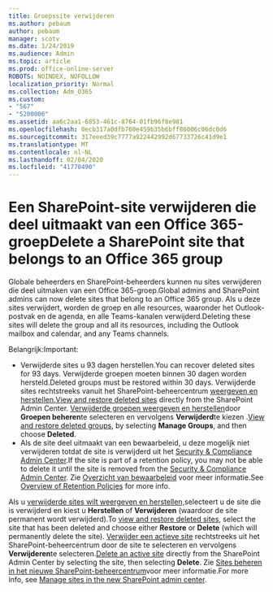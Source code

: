 ```yaml
---
title: Groepssite verwijderen
ms.author: pebaum
author: pebaum
manager: scotv
ms.date: 1/24/2019
ms.audience: Admin
ms.topic: article
ms.prod: office-online-server
ROBOTS: NOINDEX, NOFOLLOW
localization_priority: Normal
ms.collection: Adm_O365
ms.custom:
- "567"
- "5200006"
ms.assetid: aa6c2aa1-6853-461c-8764-01fb96f8e981
ms.openlocfilehash: 0ecb317a0dfb760e459b35b6bff86006c06dc0d6
ms.sourcegitcommit: 317eeed39c7777a922442992d67733726c41d9e1
ms.translationtype: MT
ms.contentlocale: nl-NL
ms.lasthandoff: 02/04/2020
ms.locfileid: "41770490"
---
```

# <a name="delete-a-sharepoint-site-that-belongs-to-an-office-365-group"></a><span data-ttu-id="d992d-102">Een SharePoint-site verwijderen die deel uitmaakt van een Office 365-groep</span><span class="sxs-lookup"><span data-stu-id="d992d-102">Delete a SharePoint site that belongs to an Office 365 group</span></span>

<span data-ttu-id="d992d-103">Globale beheerders en SharePoint-beheerders kunnen nu sites verwijderen die deel uitmaken van een Office 365-groep.</span><span class="sxs-lookup"><span data-stu-id="d992d-103">Global admins and SharePoint admins can now delete sites that belong to an Office 365 group.</span></span> <span data-ttu-id="d992d-104">Als u deze sites verwijdert, worden de groep en alle resources, waaronder het Outlook-postvak en de agenda, en alle Teams-kanalen verwijderd.</span><span class="sxs-lookup"><span data-stu-id="d992d-104">Deleting these sites will delete the group and all its resources, including the Outlook mailbox and calendar, and any Teams channels.</span></span>
  
<span data-ttu-id="d992d-105">Belangrijk:</span><span class="sxs-lookup"><span data-stu-id="d992d-105">Important:</span></span>

- <span data-ttu-id="d992d-106">Verwijderde sites u 93 dagen herstellen.</span><span class="sxs-lookup"><span data-stu-id="d992d-106">You can recover deleted sites for 93 days.</span></span> <span data-ttu-id="d992d-107">Verwijderde groepen moeten binnen 30 dagen worden hersteld.</span><span class="sxs-lookup"><span data-stu-id="d992d-107">Deleted groups must be restored within 30 days.</span></span> <span data-ttu-id="d992d-108">Verwijderde sites rechtstreeks vanuit het SharePoint-beheercentrum [weergeven en herstellen.](https://admin.microsoft.com/sharepoint)</span><span class="sxs-lookup"><span data-stu-id="d992d-108">[View and restore deleted sites](https://admin.microsoft.com/sharepoint) directly from the SharePoint Admin Center.</span></span> <span data-ttu-id="d992d-109">[Verwijderde groepen weergeven en herstellen](https://outlook.office.com/people/group/deleted)door **Groepen beheren**te selecteren en vervolgens **Verwijderd**te kiezen .</span><span class="sxs-lookup"><span data-stu-id="d992d-109">[View and restore deleted groups](https://outlook.office.com/people/group/deleted), by selecting **Manage Groups**, and then choose **Deleted**.</span></span>
- <span data-ttu-id="d992d-110">Als de site deel uitmaakt van een bewaarbeleid, u deze mogelijk niet verwijderen totdat de site is verwijderd uit het [Security &amp; Compliance Admin Center](https://protection.office.com/?rfr=AdminCenter#/retention).</span><span class="sxs-lookup"><span data-stu-id="d992d-110">If the site is part of a retention policy, you may not be able to delete it until the site is removed from the [Security &amp; Compliance Admin Center](https://protection.office.com/?rfr=AdminCenter#/retention).</span></span> <span data-ttu-id="d992d-111">Zie [Overzicht van bewaarbeleid](https://docs.microsoft.com/office365/securitycompliance/retention-policies#content-in-onedrive-accounts-and-sharepoint-sites) voor meer informatie.</span><span class="sxs-lookup"><span data-stu-id="d992d-111">See [Overview of Retention Policies](https://docs.microsoft.com/office365/securitycompliance/retention-policies#content-in-onedrive-accounts-and-sharepoint-sites) for more info.</span></span>
  
<span data-ttu-id="d992d-112">Als u [verwijderde sites wilt weergeven en herstellen,](https://admin.microsoft.com/sharepoint)selecteert u de site die is verwijderd en kiest u **Herstellen** of **Verwijderen** (waardoor de site permanent wordt verwijderd).</span><span class="sxs-lookup"><span data-stu-id="d992d-112">To [view and restore deleted sites](https://admin.microsoft.com/sharepoint), select the site that has been deleted and choose either **Restore** or **Delete** (which will permanently delete the site).</span></span> <span data-ttu-id="d992d-113">[Verwijder een actieve site](https://admin.microsoft.com/sharepoint) rechtstreeks uit het SharePoint-beheercentrum door de site te selecteren en vervolgens **Verwijderen**te selecteren.</span><span class="sxs-lookup"><span data-stu-id="d992d-113">[Delete an active site](https://admin.microsoft.com/sharepoint) directly from the SharePoint Admin Center by selecting the site, then selecting **Delete**.</span></span> <span data-ttu-id="d992d-114">Zie [Sites beheren in het nieuwe SharePoint-beheercentrum](https://docs.microsoft.com/sharepoint/manage-sites-in-new-admin-center)voor meer informatie.</span><span class="sxs-lookup"><span data-stu-id="d992d-114">For more info, see [Manage sites in the new SharePoint admin center](https://docs.microsoft.com/sharepoint/manage-sites-in-new-admin-center).</span></span>
  
